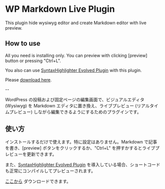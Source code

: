 # WP Markdown Live Plugin

This plugin hide wysiwyg editor and create Markdown editor with live preview.

## How to use

All you need is installing only. You can preview with clicking [preview] button or pressing "Ctrl+L".

You also can use [SyntaxHighlighter Evolved Plugin](http://www.viper007bond.com/wordpress-plugins/syntaxhighlighter/) with this plugin.

Please [download here](https://github.com/qckanemoto/wp-markdown-live/raw/v1.0.3/zip/wp-markdown-live.zip).

--

WordPress の投稿および固定ページの編集画面で、ビジュアルエディタ (Wysiwyg) を Markdown エディタに置き換え、ライブプレビュー (リアルタイムプレビュー) しながら編集できるようにするためのプラグインです。

## 使い方

インストールするだけで使えます。特に設定はありません。Markdown で記事を書き、[preview] ボタンをクリックするか、"Ctrl+L" を押すかするとライブプレビューを更新できます。

また、[SyntaxHighlighter Evolved Plugin](http://www.viper007bond.com/wordpress-plugins/syntaxhighlighter/) を導入している場合、ショートコードも正常にコンパイルしてプレビューされます。

[ここから](https://github.com/qckanemoto/wp-markdown-live/raw/v1.0.3/zip/wp-markdown-live.zip) ダウンロードできます。
